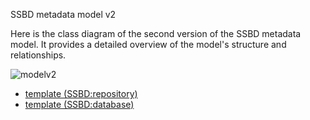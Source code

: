 SSBD metadata model v2

Here is the class diagram of the second version of the SSBD metadata model. It provides a detailed overview of the model's structure and relationships.

![modelv2](https://github.com/user-attachments/assets/e4c5e92a-905e-47c6-a237-23ffd6bce2ab)

- [template (SSBD:repository)](https://github.com/openssbd/ssbd-metadata/blob/main/2/template/minimal_metadata_template_en.xlsx)
- [template (SSBD:database)](https://github.com/openssbd/ssbd-metadata/blob/main/2/template/metadata_template_v2.6.2.xlsx)
